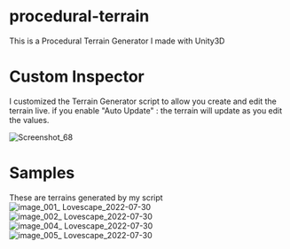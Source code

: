 # procedural-terrain
This is a Procedural Terrain Generator I made with Unity3D

# Custom Inspector
I customized the Terrain Generator script to allow you create and edit the terrain live.
if you enable "Auto Update" : the terrain will update as you edit the values.

![Screenshot_68](https://user-images.githubusercontent.com/59628448/182008706-e48416f1-446f-4fe0-b472-8eae2ee216ca.png)

# Samples
These are terrains generated by my script
![image_001_ Lovescape_2022-07-30](https://user-images.githubusercontent.com/59628448/182008968-833625d3-82ec-4a1f-afec-e08d8500b4e1.jpg)
![image_002_ Lovescape_2022-07-30](https://user-images.githubusercontent.com/59628448/182009317-131ca1c8-1cdb-43d1-a78a-126d217f8bb6.jpg)
![image_004_ Lovescape_2022-07-30](https://user-images.githubusercontent.com/59628448/182009318-622488ea-b86d-4d24-bed2-83c3f0c9a371.jpg)
![image_005_ Lovescape_2022-07-30](https://user-images.githubusercontent.com/59628448/182009319-76af4ccd-7cc3-48c3-8087-f030bc90df73.jpg)
